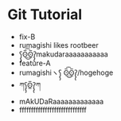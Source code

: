 # Git Tutorial

- fix-B
- rumagishi likes rootbeer
- ʕ̡̢̡ʘ̅͟͜͡ʘ̲̅ʔ̢̡̢makudaraaaaaaaaaaa
- feature-A
- rumagishiヽʕ̡̢̡ ʘ̅͟͜͡ʘ̲̅ʔ̢̡̢/hogehoge
- ཀʕ̡̢̡ʘ̲̅ʔ̢̡̢ཀ
- mAkUDaRaaaaaaaaaaaaa
- fffffffffffffffffffffffffffff
